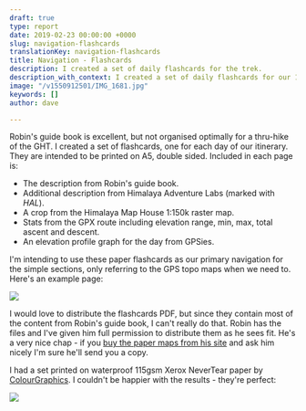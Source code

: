 ```yaml
---
draft: true
type: report
date: 2019-02-23 00:00:00 +0000
slug: navigation-flashcards
translationKey: navigation-flashcards
title: Navigation - Flashcards
description: I created a set of daily flashcards for the trek.
description_with_context: I created a set of daily flashcards for our 1,300km thru-hike of the Great Himalaya Trail.
image: "/v1550912501/IMG_1681.jpg"
keywords: []
author: dave

---
```

Robin's guide book is excellent, but not organised optimally for a thru-hike of the GHT. I created a set of flashcards, one for each day of our itinerary. They are intended to be printed on A5, double sided. Included in each page is:

* The description from Robin's guide book.
* Additional description from Himalaya Adventure Labs (marked with _HAL_).
* A crop from the Himalaya Map House 1:150k raster map.
* Stats from the GPX route including elevation range, min, max, total ascent and descent.
* An elevation profile graph for the day from GPSies.

I'm intending to use these paper flashcards as our primary navigation for the simple sections, only referring to the GPS topo maps when we need to. Here's an example page:

![](https://res.cloudinary.com/wildernessprime/image/upload/w_1500,dpr_auto/v1550912095/example-1.jpg)

I would love to distribute the flashcards PDF, but since they contain most of the content from Robin's guide book, I can't really do that. Robin has the files and I've given him full permission to distribute them as he sees fit. He's a very nice chap - if you [buy the paper maps from his site](http://www.greathimalayatrail.com/ghtProductDetail.php?pid=MjM%3D) and ask him nicely I'm sure he'll send you a copy.

I had a set printed on waterproof 115gsm Xerox NeverTear paper by [ColourGraphics](https://www.colourgraphics.com/). I couldn't be happier with the results - they're perfect:

![](https://res.cloudinary.com/wildernessprime/image/upload/w_800,dpr_auto/v1550912501/IMG_1681.jpg)